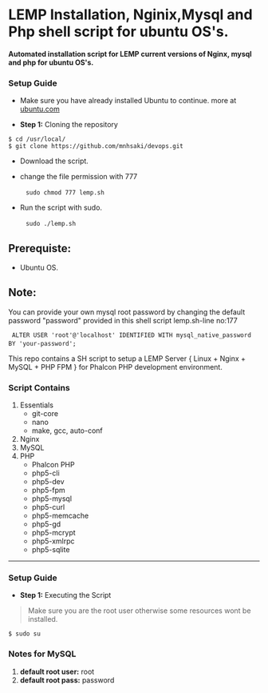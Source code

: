 # LEMP Installation, Nginix,Mysql and Php shell script for ubuntu OS's.

  
   **Automated installation script for LEMP current versions of Nginx, mysql and php for ubuntu OS's.**

   ### Setup Guide

* Make sure you have already installed Ubuntu to continue. more at [ubuntu.com](http://www.ubuntu.com/)

* **Step 1:** Cloning the repository

```
$ cd /usr/local/
$ git clone https://github.com/mnhsaki/devops.git
```

   * Download the script.

   * change the file permission with 777 
  
     ` ` ` sudo chmod 777 lemp.sh ` ` `

   * Run the script with sudo.  
  
     ` ` ` sudo ./lemp.sh  ` ` `

  
     
## Prerequiste:
  
   * Ubuntu OS.
  
## Note:
 
   You can provide your own mysql root password by changing the default password "password" provided in this shell script lemp.sh-line no:177
 
   ` ` ` ALTER USER 'root'@'localhost' IDENTIFIED WITH mysql_native_password BY 'your-password'; ` ` `



   This repo contains a SH script to setup a LEMP Server { Linux + Nginx + MySQL + PHP FPM } for Phalcon PHP development environment.



### Script Contains

1. Essentials
    * git-core
    * nano
    * make, gcc, auto-conf
1. Nginx
1. MySQL
1. PHP
    * Phalcon PHP
    * php5-cli
    * php5-dev
    * php5-fpm
    * php5-mysql
    * php5-curl
    * php5-memcache
    * php5-gd
    * php5-mcrypt
    * php5-xmlrpc
    * php5-sqlite
   
***


### Setup Guide

* **Step 1:** Executing the Script

> Make sure you are the root user otherwise some resources wont be installed.
>
```
$ sudo su
```

### Notes for MySQL ###

1. **default root user:** root
2. **default root pass:** password




